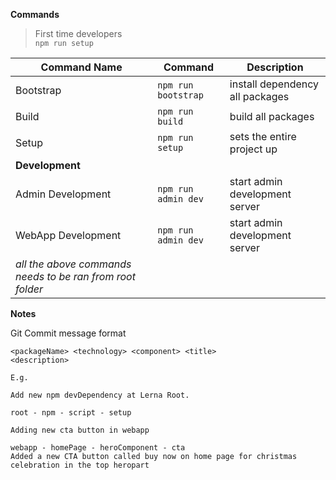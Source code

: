**Commands**

> First time developers  
> `npm run setup`

| Command Name                                              | Command             | Description                     |
| --------------------------------------------------------- | ------------------- | ------------------------------- |
| Bootstrap                                                 | `npm run bootstrap` | install dependency all packages |
| Build                                                     | `npm run build`     | build all packages              |
| Setup                                                     | `npm run setup`     | sets the entire project up      |
| **Development**                                           |
| Admin Development                                         | `npm run admin dev` | start admin development server  |
| WebApp Development                                        | `npm run admin dev` | start admin development server  |
| _all the above commands needs to be ran from root folder_ |

**Notes**

Git Commit message format

```
<packageName> <technology> <component> <title>
<description>

E.g.

Add new npm devDependency at Lerna Root.

root - npm - script - setup

Adding new cta button in webapp

webapp - homePage - heroComponent - cta
Added a new CTA button called buy now on home page for christmas celebration in the top heropart
```

